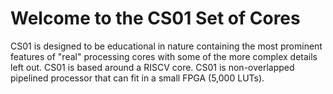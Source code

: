 # Welcome to the CS01 Set of Cores

CS01 is designed to be educational in nature containing the most prominent features of "real" processing cores with some of the more complex details left out. CS01 is based around a RISCV core. CS01 is non-overlapped pipelined processor that can fit in a small FPGA (5,000 LUTs).


